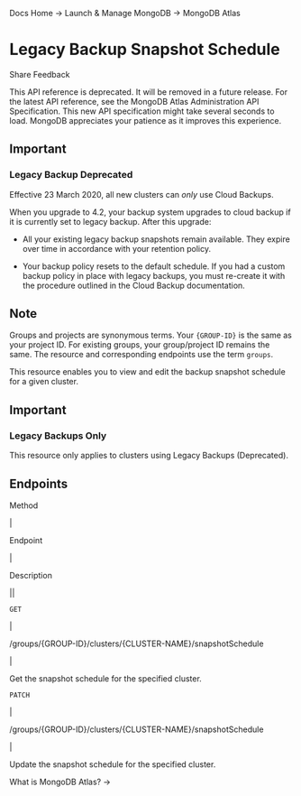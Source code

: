 Docs Home → Launch & Manage MongoDB → MongoDB Atlas

# Legacy Backup Snapshot Schedule

Share Feedback

This API reference is deprecated. It will be removed in a future release. For
the latest API reference, see the MongoDB Atlas Administration API
Specification. This new API specification might take several seconds to load.
MongoDB appreciates your patience as it improves this experience.

## Important

### Legacy Backup Deprecated

Effective 23 March 2020, all new clusters can _only_ use Cloud Backups.

When you upgrade to 4.2, your backup system upgrades to cloud backup if it is
currently set to legacy backup. After this upgrade:

  * All your existing legacy backup snapshots remain available. They expire over time in accordance with your retention policy.

  * Your backup policy resets to the default schedule. If you had a custom backup policy in place with legacy backups, you must re-create it with the procedure outlined in the Cloud Backup documentation.

## Note

Groups and projects are synonymous terms. Your `{GROUP-ID}` is the same as
your project ID. For existing groups, your group/project ID remains the same.
The resource and corresponding endpoints use the term `groups`.

This resource enables you to view and edit the backup snapshot schedule for a
given cluster.

## Important

### Legacy Backups Only

This resource only applies to clusters using Legacy Backups (Deprecated).

## Endpoints

Method

|

Endpoint

|

Description  
  
||  
  
`GET`

|

/groups/{GROUP-ID}/clusters/{CLUSTER-NAME}/snapshotSchedule

|

Get the snapshot schedule for the specified cluster.  
  
`PATCH`

|

/groups/{GROUP-ID}/clusters/{CLUSTER-NAME}/snapshotSchedule

|

Update the snapshot schedule for the specified cluster.  
  
What is MongoDB Atlas? →

